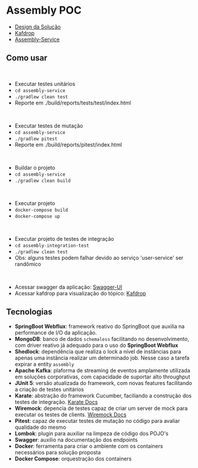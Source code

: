 # Assembly POC

* [Design da Solução](https://drive.google.com/file/d/1D89YICl0G12tjsUN1oOEWA4xbFs4ibZ7/view?usp=sharing) 
* [Kafdrop](http://localhost:19000/)
* [Assembly-Service](http://localhost:8080/swagger-ui.html)

## Como usar

<br>

- Executar testes unitários
- ``` cd assembly-service ```
- ``` ./gradlew clean test ```
- Reporte em ./build/reports/tests/test/index.html
<br>

- Executar testes de mutação
- ``` cd assembly-service ```
- ``` ./gradlew pitest ```
- Reporte em ./build/reports/pitest/index.html
<br>

- Buildar o projeto
- ``` cd assembly-service ```
- ``` ./gradlew clean build ```
<br>

- Executar projeto 
- ``` docker-compose build ```
- ``` docker-compose up ```
<br>

- Executar projeto de testes de integração
- ``` cd assembly-integration-test ```
- ``` ./gradlew clean test ``` 
- Obs: alguns testes podem falhar devido ao serviço 'user-service' ser randômico
<br>

- Acessar swagger da aplicação: [Swagger-UI](http://localhost:8080/swagger-ui.html)
- Acessar kafdrop para visualização do tópico: [Kafdrop](http://localhost:19000/)


## Tecnologias
* **SpringBoot Webflux**: framework reativo do SpringBoot que auxilia na performance de I/O da aplicação. 
* **MongoDB**: banco de dados `schemaless` facilitando no desenvolvimento, com driver reativo já adequado para o uso do **SpringBoot Webflux**
* **Shedlock**: dependência que realiza o lock a nível de instâncias para apenas uma instância realizar um determinado job. Nesse caso a tarefa expirar a entity `assembly`
* **Apache Kafka**: plaforma de streaming de eventos amplamente utilizada em soluções corporativas, com capacidade de suportar alto throughput
* **JUnit 5**: versão atualizada do framework, com novas features facilitando a criação de testes unitários
* **Karate**: abstração do framework Cucumber, faciliando a construção dos testes de integração. [Karate Docs](https://intuit.github.io/karate/) 
* **Wiremock**: depencia de testes capaz de criar um server de mock para executar os testes de clients. [Wiremock Docs](http://wiremock.org/)
* **Pitest**: capaz de executar testes de mutação no código para avaliar qualidade do mesmo
* **Lombok**: plugin para auxiliar na limpeza de código dos POJO's
* **Swagger**: auxilio na documentação dos endpoints
* **Docker**: ferramenta para criar o ambiente com os containers necessários para solução proposta
* **Docker Compose**: orquestração dos containers
